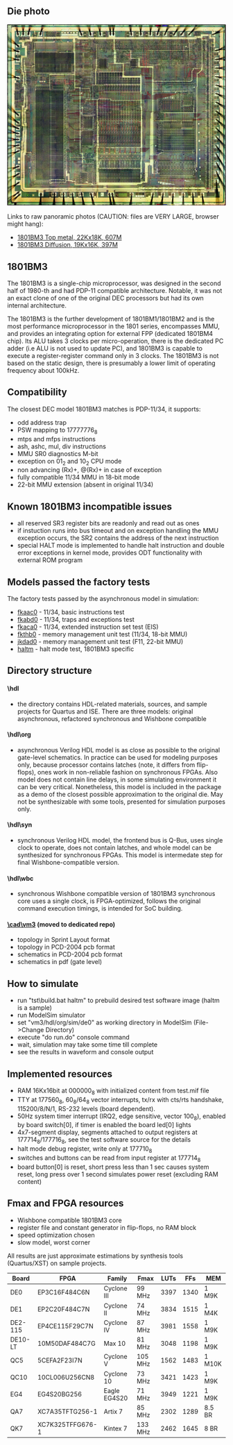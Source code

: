 ## Die photo

![Die photo](/vm3/img/vm3a.jpg)

Links to raw panoramic photos (CAUTION: files are VERY LARGE, browser might hang):
- [1801BM3 Top metal, 22Kx18K, 607M](http://www.1801bm1.com/files/retro/1801/images/vm3a-met.jpg)
- [1801BM3 Diffusion, 19Kx16K, 397M](http://www.1801bm1.com/files/retro/1801/images/vm3a-dif.jpg)

## 1801BM3
The 1801BM3 is a single-chip microprocessor, was designed in the second half of 1980-th
and had PDP-11 compatible architecture. Notable, it was not an exact clone of one
of the original DEC processors but had its own internal architecture.

The 1801BM3 is the further development of 1801BM1/1801BM2 and is the most performance
microprocessor in the 1801 series, encompasses MMU, and provides an integrating option
for external FPP (dedicated 1801BM4 chip). Its ALU takes 3 clocks per micro-operation,
there is the dedicated PC adder (i.e ALU is not used to update PC), and 1801BM3 is capable
to execute a register-register command only in 3 clocks. The 1801BM3 is not based
on the static design, there is presumably a lower limit of operating frequency about 100kHz.

## Compatibility
The closest DEC model 1801BM3 matches is PDP-11/34, it supports:

- odd address trap
- PSW mapping to 17777776<sub>8</sub>
- mtps and mfps instructions
- ash, ashc, mul, div instructions
- MMU SR0 diagnostics M-bit
- exception on 01<sub>2</sub> and 10<sub>2</sub> CPU mode
- non advancing (Rx)+, @(Rx)+ in case of exception
- fully compatible 11/34 MMU in 18-bit mode
- 22-bit MMU extension (absent in original 11/34)

## Known 1801BM3 incompatible issues
- all reserved SR3 register bits are readonly and read out as ones
- if instuction runs into bus timeout and on exception handling the MMU exception
  occurs, the SR2 contains the address of the next instruction
- special HALT mode is implemented to handle halt instruction and double error
  exceptions in kernel mode, provides ODT functionality with external ROM program

## Models passed the factory tests
The factory tests passed by the asynchronous model in simulation:

- [fkaac0](/vm3/tst/org/fkaac0.mac) - 11/34, basic instructions test
- [fkabd0](/vm3/tst/org/fkabd0.mac) - 11/34, traps and exceptions test
- [fkaca0](/vm3/tst/org/fkaca0.mac) - 11/34, extended instruction set test (EIS)
- [fkthb0](/vm3/tst/org/fkthb0.mac) - memory management unit test (11/34, 18-bit MMU)
- [jkdad0](/vm3/tst/org/jkdad0.mac) - memory management unit test (F11, 22-bit MMU)
- [haltm](/vm3/tst/org/haltm.mac) - halt mode test, 1801BM3 specific

## Directory structure
#### \hdl
- the directory contains HDL-related materials, sources, and sample projects for Quartus and ISE.
There are three models: original asynchronous, refactored synchronous and Wishbone compatible

#### \hdl\org
- asynchronous Verilog HDL model is as close as possible to the original gate-level schematics.
In practice can be used for modeling purposes only, because processor contains latches (note,
it differs from flip-flops), ones work in non-reliable fashion on synchronous FPGAs. Also model
does not contain line delays, in some simulating environment it can be very critical. Nonetheless,
this model is included in the package as a demo of the closest possible approximation to the original die.
May not be synthesizable with some tools, presented for simulation purposes only.

#### \hdl\syn
- synchronous Verilog HDL model, the frontend bus is Q-Bus, uses single clock to operate, does not
contain latches, and whole model can be synthesized for synchronous FPGAs. This model is intermedate
step for final Wishbone-compatible version.

#### \hdl\wbc
- synchronous Wishbone compatible version of 1801BM3 synchronous core uses a single clock,
is FPGA-optimized, follows the original command execution timings, is intended for SoC building.

#### [\cad\vm3](https://github.com/1801BM1/cad11/tree/master/vm3) (moved to dedicated repo)
- topology in Sprint Layout format
- topology in PCD-2004 pcb format
- schematics in PCD-2004 pcb format
- schematics in pdf (gate level)

## How to simulate
- run "tst\build.bat haltm" to prebuild desired test software image (haltm is a sample)
- run ModelSim simulator
- set "vm3/hdl/org/sim/de0" as working directory in ModelSim (File->Change Directory)
- execute "do run.do" console command
- wait, simulation may take some time till complete
- see the results in waveform and console output

## Implemented resources
- RAM 16Kx16bit at 000000<sub>8</sub> with initialized content from test.mif file
- TTY at 177560<sub>8</sub>, 60<sub>8</sub>/64<sub>8</sub> vector interrupts, 
  tx/rx with cts/rts handshake, 115200/8/N/1, RS-232 levels (board dependent).
- 50Hz system timer interrupt (IRQ2, edge sensitive, vector 100<sub>8</sub>),
  enabled by board switch[0], if timer is enabled the board led[0] lights
- 4x7-segment display, segments attached to output registers at 177714<sub>8</sub>/177716<sub>8</sub>,
  see the test software source for the details
- halt mode debug register, write only at 177710<sub>8</sub>
- switches and buttons can be read from input register at 177714<sub>8</sub>
- board button[0] is reset, short press less than 1 sec causes system reset, 
  long press over 1 second simulates power reset (excluding RAM content)

## Fmax and FPGA resources
- Wishbone compatible 1801BM3 core
- register file and constant generator in flip-flops, no RAM block
- speed optimization chosen
- slow model, worst corner

All results are just approximate estimations by synthesis tools (Quartus/XST) on sample
projects.

| Board   | FPGA             | Family       | Fmax    | LUTs | FFs  | MEM    |
|---------|------------------|--------------|---------|------|------|--------|
| DE0     | EP3C16F484C6N    | Cyclone III  | 99 MHz  | 3397 | 1340 | 1 M9K  |
| DE1     | EP2C20F484C7N    | Cyclone II   | 74 MHz  | 3834 | 1515 | 1 M4K  |
| DE2-115 | EP4CE115F29C7N   | Cyclone IV   | 87 MHz  | 3981 | 1558 | 1 M9K  |
| DE10-LT | 10M50DAF484C7G   | Max 10       | 81 MHz  | 3048 | 1198 | 1 M9K  |
| QC5     | 5CEFA2F23I7N     | Cyclone V    | 105 MHz | 1562 | 1483 | 1 M10K |
| QC10    | 10CL006U256CN8   | Cyclone 10   | 73 MHz  | 3421 | 1423 | 1 M9K  |
| EG4     | EG4S20BG256      | Eagle EG4S20 | 71 MHz  | 3949 | 1221 | 1 M9K  |
| QA7     | XC7A35TFTG256-1  | Artix 7      | 85 MHz  | 2302 | 1289 | 8.5 BR |
| QK7     | XC7K325TFFG676-1 | Kintex 7     | 133 MHz | 2462 | 1645 | 8 BR   |
